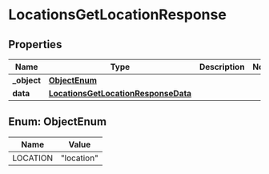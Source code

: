 

# LocationsGetLocationResponse


## Properties

| Name | Type | Description | Notes |
|------------ | ------------- | ------------- | -------------|
|**_object** | [**ObjectEnum**](#ObjectEnum) |  |  |
|**data** | [**LocationsGetLocationResponseData**](LocationsGetLocationResponseData.md) |  |  |



## Enum: ObjectEnum

| Name | Value |
|---- | -----|
| LOCATION | &quot;location&quot; |



